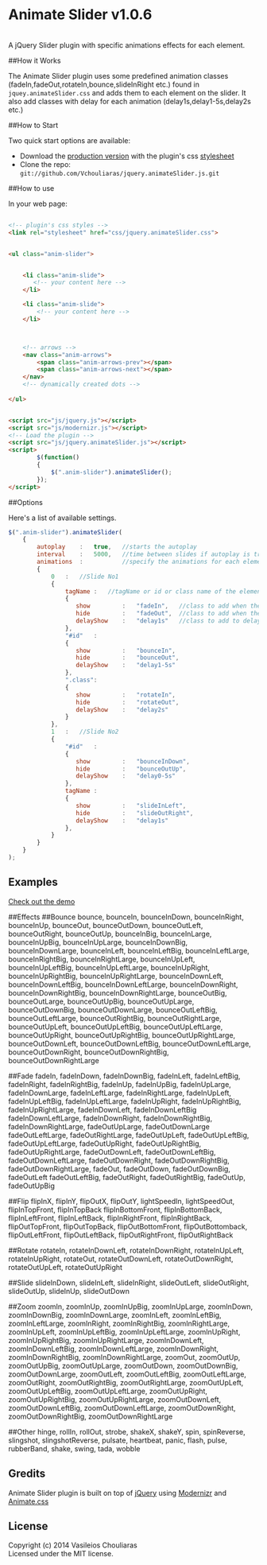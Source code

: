 # Animate Slider   v1.0.6
<br/>
A jQuery Slider plugin with specific animations effects for each element.


##How it Works 

The Animate Slider plugin uses some predefined animation classes (fadeIn,fadeOut,rotateIn,bounce,slideInRight etc.) found in ``jquey.animateSlider.css`` and adds them to each element on the slider. It also add classes with delay for each animation (delay1s,delay1-5s,delay2s etc.)

##How to Start

Two quick start options are available:

* Download the [production version][min] with the plugin's css [stylesheet][css]
* Clone the repo: `git://github.com/Vchouliaras/jquery.animateSlider.js.git`
 
[min]: https://raw.github.com/vchouliaras/jquery.animateSlider.js/master/dist/jquery.animateSlider.min.js
[css]: https://raw.github.com/vchouliaras/jquery.animateSlider.js/master/assets/jquery.animateSlider.css


##How to use

In your web page:

```html

<!-- plugin's css styles -->
<link rel="stylesheet" href="css/jquery.animateSlider.css">


<ul class="anim-slider">


	<li class="anim-slide">
	   <!-- your content here -->
	</li>

	<li class="anim-slide">
	    <!-- your content here -->
	</li>



	<!-- arrows -->
	<nav class="anim-arrows">
		<span class="anim-arrows-prev"></span>
		<span class="anim-arrows-next"></span>
	</nav>
	<!-- dynamically created dots -->
		
</ul>


<script src="js/jquery.js"></script>
<script src="js/modernizr.js"></script>
<!-- Load the plugin -->
<script src="js/jquery.animateSlider.js"></script>
<script>
        $(function()
        {
            $(".anim-slider").animateSlider();
        });
</script>
```
##Options

Here's a list of available settings.

```javascript
$(".anim-slider").animateSlider(
    {
	    autoplay    :   true,   //starts the autoplay 
	    interval    :   5000,   //time between slides if autoplay is true
	    animations  :           //specify the animations for each element of the slide
	    {
	        0   :   //Slide No1
	        {
	            tagName :   //tagName or id or class name of the element  
	            {
	               show         :   "fadeIn",   //class to add when the element appears
	               hide         :   "fadeOut",  //class to add when the element disappears
	               delayShow    :   "delay1s"   //class to add to delay show effect
	            },
	            "#id"   :
	            {
	               show         :   "bounceIn",
	               hide         :   "bounceOut",
	               delayShow    :   "delay1-5s"
	            },
	            ".class":
	            {
	               show         :   "rotateIn",
	               hide         :   "rotateOut",
	               delayShow    :   "delay2s" 
	            }
	        },
	        1   :   //Slide No2
	        {
	            "#id"   :
	            {
	               show         :   "bounceInDown",
	               hide         :   "bounceOutUp",
	               delayShow    :   "delay0-5s"
	            },
	            tagName :
	            {
	               show         :   "slideInLeft",
	               hide         :   "slideOutRight",
	               delayShow    :   "delay1s"
	            },
	        }
	    }     
	}
);
```

## Examples

[Check out the demo](http://shane-heyns.github.io/jquery.animateSlider.js)

##Effects
##Bounce
bounce,  bounceIn,  bounceInDown,  bounceInRight,  bounceInUp,  bounceOut,  bounceOutDown,  bounceOutLeft,  bounceOutRight,  bounceOutUp,  bounceInBig,  bounceInLarge,  bounceInUpBig,  bounceInUpLarge,  bounceInDownBig,  bounceInDownLarge,  bounceInLeft,  bounceInLeftBig,  bounceInLeftLarge,  bounceInRightBig,  bounceInRightLarge,  bounceInUpLeft,  bounceInUpLeftBig,  bounceInUpLeftLarge,  bounceInUpRight,  bounceInUpRightBig,  bounceInUpRightLarge,  bounceInDownLeft,  bounceInDownLeftBig,  bounceInDownLeftLarge,  bounceInDownRight,  bounceInDownRightBig,  bounceInDownRightLarge,  bounceOutBig,  bounceOutLarge,  bounceOutUpBig,  bounceOutUpLarge,  bounceOutDownBig,  bounceOutDownLarge,  bounceOutLeftBig,  bounceOutLeftLarge,  bounceOutRightBig,  bounceOutRightLarge,  bounceOutUpLeft,  bounceOutUpLeftBig,  bounceOutUpLeftLarge,  bounceOutUpRight,  bounceOutUpRightBig,  bounceOutUpRightLarge,  bounceOutDownLeft,  bounceOutDownLeftBig,  bounceOutDownLeftLarge,  bounceOutDownRight,  bounceOutDownRightBig,  bounceOutDownRightLarge

##Fade
fadeIn,  fadeInDown,  fadeInDownBig,  fadeInLeft,  fadeInLeftBig,  fadeInRight,  fadeInRightBig,  fadeInUp,  fadeInUpBig,  fadeInUpLarge,  fadeInDownLarge,  fadeInLeftLarge,  fadeInRightLarge,  fadeInUpLeft,  fadeInUpLeftBig,  fadeInUpLeftLarge,  fadeInUpRight,  fadeInUpRightBig,  fadeInUpRightLarge,  fadeInDownLeft,  fadeInDownLeftBig fadeInDownLeftLarge,  fadeInDownRight,  fadeInDownRightBig,  fadeInDownRightLarge,  fadeOutUpLarge,  fadeOutDownLarge fadeOutLeftLarge,  fadeOutRightLarge,  fadeOutUpLeft,  fadeOutUpLeftBig,  fadeOutUpLeftLarge,  fadeOutUpRight,  fadeOutUpRightBig,  fadeOutUpRightLarge,  fadeOutDownLeft,  fadeOutDownLeftBig,  fadeOutDownLeftLarge,  fadeOutDownRight,  fadeOutDownRightBig,  fadeOutDownRightLarge,  fadeOut,  fadeOutDown,  fadeOutDownBig,  fadeOutLeft fadeOutLeftBig,  fadeOutRight,  fadeOutRightBig,  fadeOutUp,  fadeOutUpBig 

##Flip
flipInX,  flipInY,  flipOutX,  flipOutY,  lightSpeedIn,  lightSpeedOut,  flipInTopFront,  flipInTopBack flipInBottomFront,  flipInBottomBack,  flipInLeftFront,  flipInLeftBack,  flipInRightFront,  flipInRightBack,  flipOutTopFront,  flipOutTopBack,  flipOutBottomFront,  flipOutBottomback,  flipOutLeftFront,  flipOutLeftBack,  flipOutRightFront,  flipOutRightBack 

##Rotate
rotateIn,  rotateInDownLeft,  rotateInDownRight,  rotateInUpLeft,  rotateInUpRight,  rotateOut,  rotateOutDownLeft,  rotateOutDownRight,  rotateOutUpLeft,  rotateOutUpRight 

##Slide
slideInDown,  slideInLeft,  slideInRight,  slideOutLeft,  slideOutRight,  slideOutUp,  slideInUp,  slideOutDown 

##Zoom
zoomIn,  zoomInUp,  zoomInUpBig,  zoomInUpLarge,  zoomInDown,  zoomInDownBig,  zoomInDownLarge,  zoomInLeft,  zoomInLeftBig,  zoomInLeftLarge,  zoomInRight,  zoomInRightBig,  zoomInRightLarge,  zoomInUpLeft,  zoomInUpLeftBig,  zoomInUpLeftLarge,  zoomInUpRight,  zoomInUpRightBig,  zoomInUpRightLarge,  zoomInDownLeft,  zoomInDownLeftBig,  zoomInDownLeftLarge,  zoomInDownRight,  zoomInDownRightBig,  zoomInDownRightLarge,  zoomOut,  zoomOutUp,  zoomOutUpBig,  zoomOutUpLarge,  zoomOutDown,  zoomOutDownBig,  zoomOutDownLarge,  zoomOutLeft,  zoomOutLeftBig,  zoomOutLeftLarge,  zoomOutRight,  zoomOutRightBig,  zoomOutRightLarge,  zoomOutUpLeft,  zoomOutUpLeftBig,  zoomOutUpLeftLarge,  zoomOutUpRight,  zoomOutUpRightBig,  zoomOutUpRightLarge,  zoomOutDownLeft,  zoomOutDownLeftBig,  zoomOutDownLeftLarge,  zoomOutDownRight,  zoomOutDownRightBig,  zoomOutDownRightLarge 

##Other
hinge,  rollIn,  rollOut,  strobe,  shakeX,  shakeY,  spin,  spinReverse,  slingshot,  slingshotReverse,  pulsate,  heartbeat,  panic,  flash,  pulse,  rubberBand,  shake,  swing,  tada,  wobble 

## Gredits

Animate Slider plugin is built on top of  [jQuery](http://jquery.com)  using [Modernizr](http://www.modernizr.com) and [Animate.css](http://daneden.github.io/animate.css/)


## License
Copyright (c) 2014 Vasileios Chouliaras<br/>
Licensed under the MIT license.
